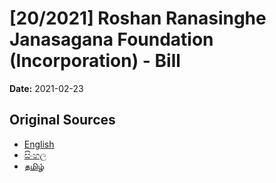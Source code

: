 # [20/2021] Roshan Ranasinghe Janasagana Foundation (Incorporation) - Bill

**Date:** 2021-02-23

## Original Sources

- [English](https://documents.gov.lk/view/bills/2021/2/20-2021_E.pdf)
- [සිංහල](https://documents.gov.lk/view/bills/2021/2/20-2021_S.pdf)
- [தமிழ்](https://documents.gov.lk/view/bills/2021/2/20-2021_T.pdf)
